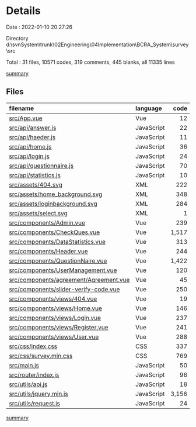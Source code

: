 # Details

Date : 2022-01-10 20:27:26

Directory d:\svnSystem\trunk\02Engineering\04Implementation\BCRA_System\survey\src

Total : 31 files,  10571 codes, 319 comments, 445 blanks, all 11335 lines

[summary](results.md)

## Files
| filename | language | code | comment | blank | total |
| :--- | :--- | ---: | ---: | ---: | ---: |
| [src/App.vue](/src/App.vue) | Vue | 12 | 0 | 4 | 16 |
| [src/api/answer.js](/src/api/answer.js) | JavaScript | 22 | 3 | 2 | 27 |
| [src/api/haeder.js](/src/api/haeder.js) | JavaScript | 11 | 1 | 1 | 13 |
| [src/api/home.js](/src/api/home.js) | JavaScript | 36 | 5 | 3 | 44 |
| [src/api/login.js](/src/api/login.js) | JavaScript | 24 | 3 | 3 | 30 |
| [src/api/questionnaire.js](/src/api/questionnaire.js) | JavaScript | 70 | 8 | 4 | 82 |
| [src/api/statistics.js](/src/api/statistics.js) | JavaScript | 10 | 1 | 3 | 14 |
| [src/assets/404.svg](/src/assets/404.svg) | XML | 222 | 0 | 0 | 222 |
| [src/assets/home_background.svg](/src/assets/home_background.svg) | XML | 348 | 1 | 0 | 349 |
| [src/assets/loginbackground.svg](/src/assets/loginbackground.svg) | XML | 284 | 0 | 0 | 284 |
| [src/assets/select.svg](/src/assets/select.svg) | XML | 1 | 0 | 0 | 1 |
| [src/components/Admin.vue](/src/components/Admin.vue) | Vue | 239 | 15 | 8 | 262 |
| [src/components/CheckQues.vue](/src/components/CheckQues.vue) | Vue | 1,517 | 54 | 35 | 1,606 |
| [src/components/DataStatistics.vue](/src/components/DataStatistics.vue) | Vue | 313 | 0 | 20 | 333 |
| [src/components/Header.vue](/src/components/Header.vue) | Vue | 244 | 10 | 6 | 260 |
| [src/components/QuestionNaire.vue](/src/components/QuestionNaire.vue) | Vue | 1,422 | 51 | 34 | 1,507 |
| [src/components/UserManagement.vue](/src/components/UserManagement.vue) | Vue | 120 | 2 | 13 | 135 |
| [src/components/agreement/Agreement.vue](/src/components/agreement/Agreement.vue) | Vue | 45 | 0 | 6 | 51 |
| [src/components/slider-verify-code.vue](/src/components/slider-verify-code.vue) | Vue | 250 | 53 | 12 | 315 |
| [src/components/views/404.vue](/src/components/views/404.vue) | Vue | 19 | 0 | 3 | 22 |
| [src/components/views/Home.vue](/src/components/views/Home.vue) | Vue | 146 | 15 | 5 | 166 |
| [src/components/views/Login.vue](/src/components/views/Login.vue) | Vue | 237 | 20 | 6 | 263 |
| [src/components/views/Register.vue](/src/components/views/Register.vue) | Vue | 241 | 9 | 14 | 264 |
| [src/components/views/User.vue](/src/components/views/User.vue) | Vue | 288 | 17 | 6 | 311 |
| [src/css/index.css](/src/css/index.css) | CSS | 337 | 14 | 2 | 353 |
| [src/css/survey.min.css](/src/css/survey.min.css) | CSS | 769 | 5 | 155 | 929 |
| [src/main.js](/src/main.js) | JavaScript | 50 | 3 | 6 | 59 |
| [src/router/index.js](/src/router/index.js) | JavaScript | 96 | 24 | 9 | 129 |
| [src/utils/api.js](/src/utils/api.js) | JavaScript | 18 | 1 | 3 | 22 |
| [src/utils/jquery.min.js](/src/utils/jquery.min.js) | JavaScript | 3,156 | 0 | 77 | 3,233 |
| [src/utils/request.js](/src/utils/request.js) | JavaScript | 24 | 4 | 5 | 33 |

[summary](results.md)